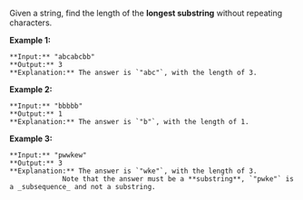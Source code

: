 Given a string, find the length of the **longest substring** without repeating characters.

**Example 1:**

```
**Input:** "abcabcbb"
**Output:** 3 
**Explanation:** The answer is `"abc"`, with the length of 3. 

```

**Example 2:**

```
**Input:** "bbbbb"
**Output:** 1
**Explanation:** The answer is `"b"`, with the length of 1.

```

**Example 3:**

```
**Input:** "pwwkew"
**Output:** 3
**Explanation:** The answer is `"wke"`, with the length of 3. 
             Note that the answer must be a **substring**, `"pwke"` is a _subsequence_ and not a substring.
```